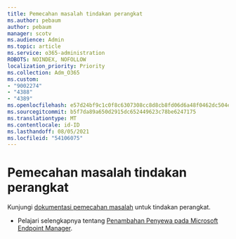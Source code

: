 ```yaml
---
title: Pemecahan masalah tindakan perangkat
ms.author: pebaum
author: pebaum
manager: scotv
ms.audience: Admin
ms.topic: article
ms.service: o365-administration
ROBOTS: NOINDEX, NOFOLLOW
localization_priority: Priority
ms.collection: Adm_O365
ms.custom:
- "9002274"
- "4388"
- "4389"
ms.openlocfilehash: e57d24bf9c1c0f8c6307308cc8d8cb8fd06d6a48f0462dc504e0f54eb2844718
ms.sourcegitcommit: b5f7da89a650d2915dc652449623c78be6247175
ms.translationtype: MT
ms.contentlocale: id-ID
ms.lasthandoff: 08/05/2021
ms.locfileid: "54106075"
---
```

# <a name="troubleshoot-device-actions"></a>Pemecahan masalah tindakan perangkat

Kunjungi [dokumentasi pemecahan masalah](https://docs.microsoft.com/configmgr/tenant-attach/technical-reference) untuk tindakan perangkat.

- Pelajari selengkapnya tentang [Penambahan Penyewa pada Microsoft Endpoint Manager](https://docs.microsoft.com/configmgr/tenant-attach/).
